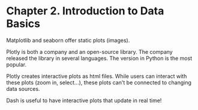 # Chapter 2. Introduction to Data Basics

Matplotlib and seaborn offer static plots (images).

Plotly is both a company and an open-source library. The company released the
library in several languages. The version in Python is the most popular.

Plotly creates interactive plots as html files. While users can interact with
these plots (zoom in, select...), these plots can't be connected to changing
data sources.

Dash is useful to have interactive plots that update in real time!
